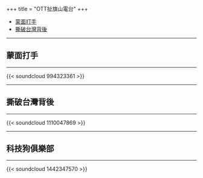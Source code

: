 +++
title = "OTT扯旗山電台"
+++

- [蒙面打手](#蒙面打手)
- [撕破台灣背後](#撕破台灣背後)

---
## 蒙面打手
---
{{< soundcloud 994323361 >}}

---
## 撕破台灣背後
---
{{< soundcloud 1110047869 >}}

---
## 科技狗俱樂部
---
{{< soundcloud 1442347570 >}}
